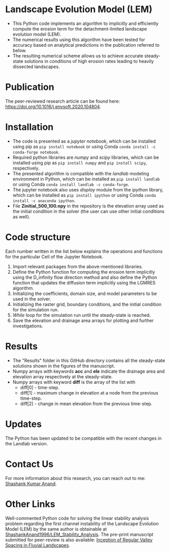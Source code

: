 # Landscape Evolution Model (LEM)

- This Python code implements an algorithm to implicitly and efficiently compute the erosion term for the detachment-limited landscape evolution model (LEM).
- The numerical results using this algorithm have been tested for accuracy based on analytical predictions in the publication referred to below.
- The resulting numerical scheme allows us to achieve accurate steady-state solutions in conditions of high erosion rates leading to heavily dissected landscapes.

# Publication

The peer-reviewed research article can be found here: https://doi.org/10.1016/j.envsoft.2020.104804.

# Installation

- The code is presented as a *jupyter notebook*, which can be installed using pip as `pip install notebook` or using Conda `conda install -c conda-forge notebook`.
- Required python libraries are *numpy* and *scipy* libraries, which can be installed using pip as `pip install numpy` and `pip install scipy`, respectively. 
- The presented algorithm is compatible with the *landlab* modeling environment in Python, which can be installed as `pip install landlab
` or using Conda `conda install landlab -c conda-forge`.
- The jupyter notebook also uses *display* module from the *ipython* library, which can be installed as `pip install ipython` or using Conda `conda install -c anaconda ipython`.
- File **Zinitial_500_100.npy** in the repository is the elevation array used as the initial condition in the solver (the user can use other initial conditions as well).

# Code structure

Each number written in the list below explains the operations and functions for the particular Cell of the Jupyter Notebook.
1. Import relevant packages from the above-mentioned libraries.
2. Define the Python function for computing the erosion term implicitly using the D_infinity flow direction method and also define the Python function that updates the diffusion term implicitly using the LGMRES algorithm. 
3. Initializing the coefficients, domain size, and model parameters to be used in the solver.
4. Initializing the raster grid, boundary conditions, and the initial condition for the simulation run.
5. *While* loop for the simulation run until the steady-state is reached.
9. Save the elevation and drainage area arrays for plotting and further investigations.

# Results

* The "Results" folder in this GitHub directory contains all the steady-state solutions shown in the figures of the manuscript.
* Numpy arrays with keywords **acc** and **ele** indicate the drainage area and elevation array respectively at the steady-state.
* Numpy arrays with keyword **diff** is the array of the list with
  * diff[0] - time-step.
  * diff[1] - maximum change in elevation at a node from the previous time-step.
  * diff[2] - change in mean elevation from the previous time-step.
 
 # Updates
 
The Python has been updated to be compatible with the recent changes in the Landlab version.

# Contact Us

For more information about this research, you can reach out to me: [Shashank Kumar Anand](mailto:skanannd@princeton.edu?subject=[GitHub]%20Landscape%20Evolution%20Model%20(LEM)%20Numerical%20Solver). 

# Other Links

Well-commented Python code for solving the linear stability analysis problem regarding the first channel instability of the Landscape Evolution Model (LEM) by the same author is obtainable at [ShashankAnand1996/LEM_Stability_Analysis](https://github.com/ShashankAnand1996/LEM_Stability_Analysis). The pre-print manuscript submitted for peer-review is also available: [Inception of Regular Valley Spacing in Fluvial Landscapes](https://www.essoar.org/doi/10.1002/essoar.10511126.1).
